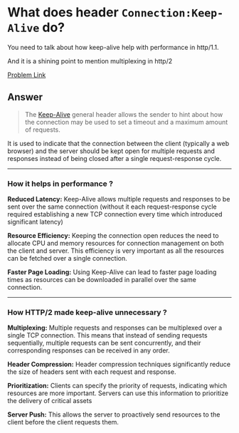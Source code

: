 # What does header `Connection:Keep-Alive` do?

You need to talk about how keep-alive help with performance in http/1.1.

And it is a shining point to mention multiplexing in http/2

[Problem Link](https://bigfrontend.dev/question/What-does-header-Connection-Keep-Alive-do)

## Answer

> The [Keep-Alive](https://developer.mozilla.org/en-US/docs/Web/HTTP/Headers/Keep-Alive) general header allows the sender to hint about how the connection may be used to set a timeout and a maximum amount of requests.

It is used to indicate that the connection between the client (typically a web browser) and the server should be kept open for multiple requests and responses instead of being closed after a single request-response cycle.

---

### How it helps in performance ?

**Reduced Latency:** Keep-Alive allows multiple requests and responses to be sent over the same connection (without it each request-response cycle required establishing a new TCP connection every time which introduced significant latency)

**Resource Efficiency:** Keeping the connection open reduces the need to allocate CPU and memory resources for connection management on both the client and server. This efficiency is very important as all the resources can be fetched over a single connection.

**Faster Page Loading:** Using Keep-Alive can lead to faster page loading times as resources can be downloaded in parallel over the same connection.

---

### How HTTP/2 made keep-alive unnecessary ?

**Multiplexing:** Multiple requests and responses can be multiplexed over a single TCP connection. This means that instead of sending requests sequentially, multiple requests can be sent concurrently, and their corresponding responses can be received in any order.

**Header Compression:** Header compression techniques significantly reduce the size of headers sent with each request and response.

**Prioritization:** Clients can specify the priority of requests, indicating which resources are more important. Servers can use this information to prioritize the delivery of critical assets

**Server Push:** This allows the server to proactively send resources to the client before the client requests them.

